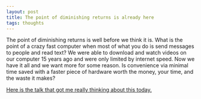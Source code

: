 ```yaml
---
layout: post
title: The point of diminishing returns is already here 
tags: thoughts
---
```


The point of diminishing returns is well before we think it is. What is the point of a crazy fast computer when most of what you do is send messages to people and read text? We were able to download and watch videos on our computer 15 years ago and were only limited by internet speed. Now we have it all and we want more for some reason. Is convenience via minimal time saved with a faster piece of hardware worth the money, your time, and the waste it makes?

[Here is the talk that got me really thinking about this today.](https://idlewords.com/talks/web_design_first_100_years.htm)

<!-- - _202XXXXX: Update format_ -->